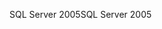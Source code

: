 <span data-ttu-id="bf7d4-101">SQL Server 2005</span><span class="sxs-lookup"><span data-stu-id="bf7d4-101">SQL Server 2005</span></span>
